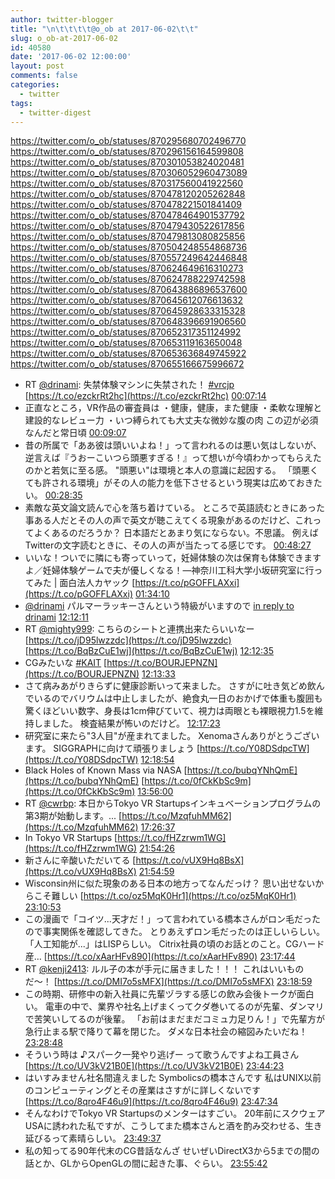 ```yaml
---
author: twitter-blogger
title: "\n\t\t\t\t@o_ob at 2017-06-02\t\t"
slug: o_ob-at-2017-06-02
id: 40580
date: '2017-06-02 12:00:00'
layout: post
comments: false
categories:
  - twitter
tags:
  - twitter-digest
---
```


https://twitter.com/o_ob/statuses/870295680702496770 https://twitter.com/o_ob/statuses/870296156164599808 https://twitter.com/o_ob/statuses/870301053824020481 https://twitter.com/o_ob/statuses/870306052960473089 https://twitter.com/o_ob/statuses/870317560041922560 https://twitter.com/o_ob/statuses/870478120205262848 https://twitter.com/o_ob/statuses/870478221501841409 https://twitter.com/o_ob/statuses/870478464901537792 https://twitter.com/o_ob/statuses/870479430522617856 https://twitter.com/o_ob/statuses/870479813080825856 https://twitter.com/o_ob/statuses/870504248554868736 https://twitter.com/o_ob/statuses/870557249642446848 https://twitter.com/o_ob/statuses/870624649616310273 https://twitter.com/o_ob/statuses/870624788229742598 https://twitter.com/o_ob/statuses/870643886896537600 https://twitter.com/o_ob/statuses/870645612076613632 https://twitter.com/o_ob/statuses/870645928633315328 https://twitter.com/o_ob/statuses/870648396691906560 https://twitter.com/o_ob/statuses/870652317351124992 https://twitter.com/o_ob/statuses/870653119163650048 https://twitter.com/o_ob/statuses/870653636849745922 https://twitter.com/o_ob/statuses/870655166675996672  

*   RT [@drinami](https://twitter.com/drinami): 失禁体験マシンに失禁された！ [#vrcjp](https://twitter.com/search?q=%23vrcjp&src=hash) [https://t.co/ezckrRt2hc](https://t.co/ezckrRt2hc) [00:07:14](https://twitter.com/o_ob/statuses/870295680702496770)
*   正直なところ，VR作品の審査員は ・健康，健康，また健康 ・柔軟な理解と建設的なレビュー力 ・いつ縛られても大丈夫な微妙な腹の肉 この辺が必須なんだと常日頃 [00:09:07](https://twitter.com/o_ob/statuses/870296156164599808)
*   昔の所属で「ああ彼は頭いいよね！」って言われるのは悪い気はしないが、逆言えば『うおーこいつら頭悪すぎる！』って想いが今頃わかってもらえたのかと若気に至る感。 "頭悪い"は環境と本人の意識に起因する。 「頭悪くても許される環境」がその人の能力を低下させるという現実は広めておきたい。 [00:28:35](https://twitter.com/o_ob/statuses/870301053824020481)
*   素敵な英文論文読んで心を落ち着けている。 ところで英語読むときにあった事ある人だとその人の声で英文が聴こえてくる現象があるのだけど、これってよくあるのだろうか？ 日本語だとあまり気にならない。不思議。 例えばTwitterの文字読むときに、その人の声が当たってる感じです。 [00:48:27](https://twitter.com/o_ob/statuses/870306052960473089)
*   いいな！ついでに隣にも寄っていって，妊婦体験の次は保育も体験できますよ／妊婦体験ゲームで夫が優しくなる！―神奈川工科大学小坂研究室に行ってみた | 面白法人カヤック [https://t.co/pGOFFLAXxi](https://t.co/pGOFFLAXxi) [01:34:10](https://twitter.com/o_ob/statuses/870317560041922560)
*   [@drinami](https://twitter.com/drinami) パルマーラッキーさんという特級がいますので [in reply to drinami](https://twitter.com/drinami/statuses/870428601534922754) [12:12:11](https://twitter.com/o_ob/statuses/870478120205262848)
*   RT [@mighty999](https://twitter.com/mighty999): こちらのシートと連携出来たらいいなー [https://t.co/jD95lwzzdc](https://t.co/jD95lwzzdc) [https://t.co/BqBzCuE1wj](https://t.co/BqBzCuE1wj) [12:12:35](https://twitter.com/o_ob/statuses/870478221501841409)
*   CGみたいな [#KAIT](https://twitter.com/search?q=%23KAIT&src=hash) [https://t.co/BOURJEPNZN](https://t.co/BOURJEPNZN) [12:13:33](https://twitter.com/o_ob/statuses/870478464901537792)
*   さて病みあがりきらずに健康診断いって来ました。 さすがに吐き気どめ飲んでいるのでバリウムは中止しましたが、絶食丸一日のおかげで体重も腹囲も驚くほどいい数字、身長は1cm伸びていて、視力は両眼とも裸眼視力1.5を維持しました。 検査結果が怖いのだけど。 [12:17:23](https://twitter.com/o_ob/statuses/870479430522617856)
*   研究室に来たら"3人目"が産まれてました。 Xenomaさんありがとうございます。 SIGGRAPHに向けて頑張りましょう [https://t.co/Y08DSdpcTW](https://t.co/Y08DSdpcTW) [12:18:54](https://twitter.com/o_ob/statuses/870479813080825856)
*   Black Holes of Known Mass via NASA [https://t.co/bubqYNhQmE](https://t.co/bubqYNhQmE) [https://t.co/0fCkKbSc9m](https://t.co/0fCkKbSc9m) [13:56:00](https://twitter.com/o_ob/statuses/870504248554868736)
*   RT [@cwrbp](https://twitter.com/cwrbp): 本日からTokyo VR Startupsインキュベーションプログラムの第3期が始動します。... [https://t.co/MzqfuhMM62](https://t.co/MzqfuhMM62) [17:26:37](https://twitter.com/o_ob/statuses/870557249642446848)
*   In Tokyo VR Startups [https://t.co/fHZzrwm1WG](https://t.co/fHZzrwm1WG) [21:54:26](https://twitter.com/o_ob/statuses/870624649616310273)
*   新さんに辛酸いただいてる [https://t.co/vUX9Hq8BsX](https://t.co/vUX9Hq8BsX) [21:54:59](https://twitter.com/o_ob/statuses/870624788229742598)
*   Wisconsin州に似た現象のある日本の地方ってなんだっけ？ 思い出せないからこそ難しい [https://t.co/oz5MqK0Hr1](https://t.co/oz5MqK0Hr1) [23:10:53](https://twitter.com/o_ob/statuses/870643886896537600)
*   この漫画で「コイツ...天才だ！」って言われている橋本さんがロン毛だったので事実関係を確認してきた。 とりあえずロン毛だったのは正しいらしい。「人工知能が...」はLISPらしい。 Citrix社員の頃のお話とのこと。CGハード産… [https://t.co/xAarHFv890](https://t.co/xAarHFv890) [23:17:44](https://twitter.com/o_ob/statuses/870645612076613632)
*   RT [@kenji2413](https://twitter.com/kenji2413): ルル子の本が手元に届きました！！！ これはいいものだ〜！ [https://t.co/DMI7o5sMFX](https://t.co/DMI7o5sMFX) [23:18:59](https://twitter.com/o_ob/statuses/870645928633315328)
*   この時期、研修中の新入社員に先輩ヅラする感じの飲み会後トークが面白い。 電車の中で、業界や社名上げまくってクダ巻いてるのが先輩、ダンマリで苦笑いしてるのが後輩。 「お前はまだまだコミュ力足りん！」で先輩方が急行止まる駅で降りて幕を閉じた。 ダメな日本社会の縮図みたいだね！ [23:28:48](https://twitter.com/o_ob/statuses/870648396691906560)
*   そういう時は ♪スパーク一発やり逃げー って歌うんですよね工員さん [https://t.co/UV3kV21B0E](https://t.co/UV3kV21B0E) [23:44:23](https://twitter.com/o_ob/statuses/870652317351124992)
*   はいすみません社名間違えました Symbolicsの橋本さんです 私はUNIX以前のコンピューティングとその産業はさすがに詳しくないです [https://t.co/8qro4F46u9](https://t.co/8qro4F46u9) [23:47:34](https://twitter.com/o_ob/statuses/870653119163650048)
*   そんなわけでTokyo VR Startupsのメンターはすごい。 20年前にスクウェアUSAに誘われた私ですが、こうしてまた橋本さんと酒を酌み交わせる、生き延びるって素晴らしい。 [23:49:37](https://twitter.com/o_ob/statuses/870653636849745922)
*   私の知ってる90年代末のCG昔話なんざ せいぜいDirectX3から5までの間の話とか、GLからOpenGLの間に起きた事、ぐらい。 [23:55:42](https://twitter.com/o_ob/statuses/870655166675996672)
